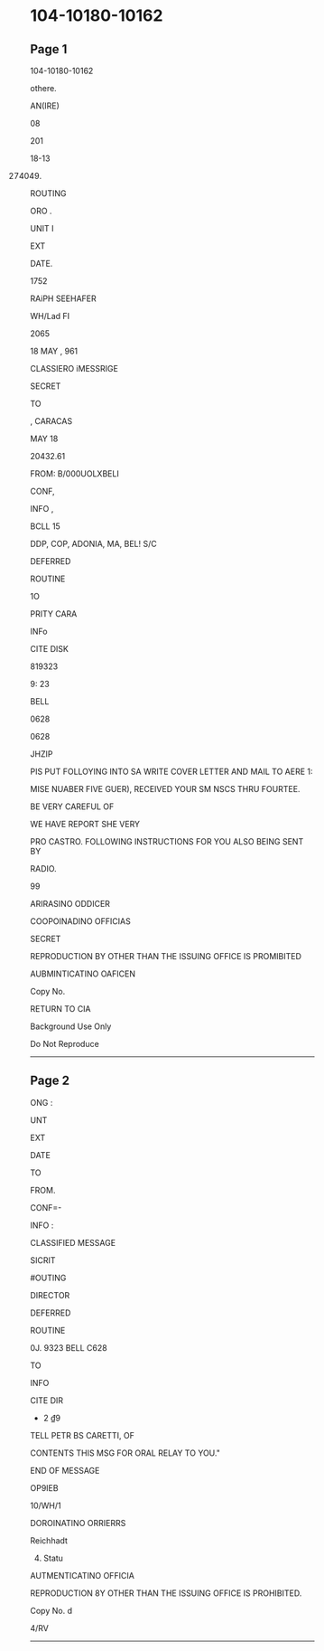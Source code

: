 # 104-10180-10162

## Page 1

104-10180-10162

othere.

AN(IRE)

08

201

18-13

274049)

ROUTING

ORO .

UNIT I

EXT

DATE.

1752

RAiPH SEEHAFER

WH/Lad FI

2065

18 MAY , 961

CLASSIERO iMESSRIGE

SECRET

TO

, CARACAS

MAY 18

20432.61

FROM: B/000UOLXBELI

CONF,

INFO ,

BCLL 15

DDP, COP, ADONIA, MA, BEL! S/C

DEFERRED

ROUTINE

1O

PRITY CARA

INFo

CITE DISK

819323

9: 23

BELL

0628

0628

JHZIP

PIS PUT FOLLOYING INTO SA WRITE COVER LETTER AND MAIL TO AERE 1:

MISE NUABER FIVE GUER), RECEIVED YOUR SM NSCS THRU FOURTEE.

BE VERY CAREFUL OF

WE HAVE REPORT SHE VERY

PRO CASTRO. FOLLOWING INSTRUCTIONS FOR YOU ALSO BEING SENT BY

RADIO.

99

ARIRASINO ODDICER

COOPOINADINO OFFICIAS

SECRET

REPRODUCTION BY OTHER THAN THE ISSUING OFFICE IS PROMIBITED

AUBMINTICATINO OAFICEN

Copy No.

RETURN TO CIA

Background Use Only

Do Not Reproduce

---

## Page 2

ONG :

UNT

EXT

DATE

TO

FROM.

CONF=-

INFO :

CLASSIFIED MESSAGE

SICRIT

#OUTING

DIRECTOR

DEFERRED

ROUTINE

0J. 9323 BELL C628

TO

INFO

CITE DIR

- 2 ₫9

TELL PETR BS CARETTI, OF

CONTENTS THIS MSG FOR ORAL RELAY TO YOU."

END OF MESSAGE

OP9IEB

10/WH/1

DOROINATINO ORRIERRS

Reichhadt

4. Statu

AUTMENTICATINO OFFICIA

REPRODUCTION 8Y OTHER THAN THE ISSUING OFFICE IS PROHIBITED.

Copy No. d

4/RV

---

